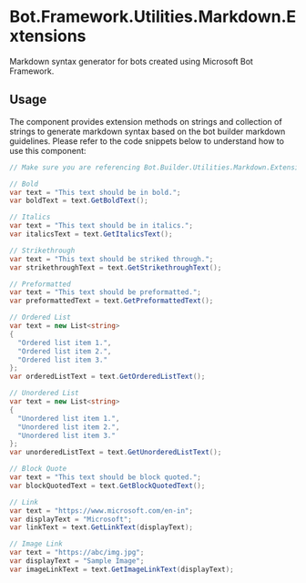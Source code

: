 ﻿# Bot.Framework.Utilities.Markdown.Extensions
Markdown syntax generator for bots created using Microsoft Bot Framework.

## Usage
The component provides extension methods on strings and collection of strings to generate markdown syntax based on the bot builder markdown guidelines.
Please refer to the code snippets below to understand how to use this component:

```csharp
// Make sure you are referencing Bot.Builder.Utilities.Markdown.Extensions.

// Bold
var text = "This text should be in bold.";
var boldText = text.GetBoldText();

// Italics
var text = "This text should be in italics.";
var italicsText = text.GetItalicsText();

// Strikethrough
var text = "This text should be striked through.";
var strikethroughText = text.GetStrikethroughText();

// Preformatted
var text = "This text should be preformatted.";
var preformattedText = text.GetPreformattedText();

// Ordered List
var text = new List<string> 
{
  "Ordered list item 1.",
  "Ordered list item 2.",
  "Ordered list item 3."
};
var orderedListText = text.GetOrderedListText();

// Unordered List
var text = new List<string> 
{
  "Unordered list item 1.",
  "Unordered list item 2.",
  "Unordered list item 3."
};
var unorderedListText = text.GetUnorderedListText();

// Block Quote
var text = "This text should be block quoted.";
var blockQuotedText = text.GetBlockQuotedText();

// Link
var text = "https://www.microsoft.com/en-in";
var displayText = "Microsoft";
var linkText = text.GetLinkText(displayText);

// Image Link
var text = "https://abc/img.jpg";
var displayText = "Sample Image";
var imageLinkText = text.GetImageLinkText(displayText);
```
